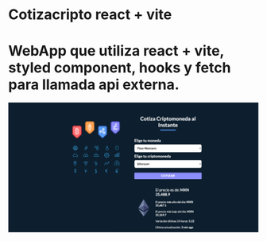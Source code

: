 # Cotizacripto react + vite
# WebApp que utiliza react + vite, styled component, hooks y fetch para llamada api externa.
![](https://github.com/elagosq/cotizacripto_react_vite/blob/main/captura.png)